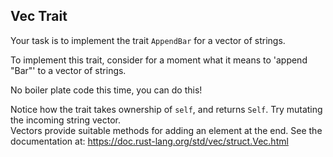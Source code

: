 ## Vec Trait


Your task is to implement the trait
`AppendBar` for a vector of strings.

To implement this trait, consider for
a moment what it means to 'append "Bar"'
to a vector of strings.

No boiler plate code this time,
you can do this!

<div class="hint">Notice how the trait takes ownership of <code>self</code>, and returns <code>Self</code>.
Try mutating the incoming string vector.</div>
<div class="hint">Vectors provide suitable methods for adding an element at the end. See
the documentation at: <a href="https://doc.rust-lang.org/std/vec/struct.Vec.html">https://doc.rust-lang.org/std/vec/struct.Vec.html</a></div>